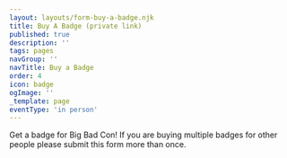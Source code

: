```yaml
---
layout: layouts/form-buy-a-badge.njk
title: Buy A Badge (private link)
published: true
description: ''
tags: pages
navGroup: ''
navTitle: Buy a Badge
order: 4
icon: badge
ogImage: ''
_template: page
eventType: 'in person'
---
```


Get a badge for Big Bad Con! If you are buying multiple badges for other people please submit this form more than once.
